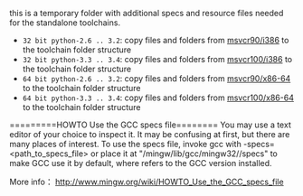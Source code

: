 this is a temporary folder with additional specs and resource files needed for the standalone toolchains.

- `32 bit python-2.6 .. 3.2`: copy files and folders from [msvcr90/i386](https://github.com/mingwpy/mingwpy/blob/master/specs/msvcr90/i386) to the toolchain folder structure
- `32 bit python-3.3 .. 3.4`: copy files and folders from [msvcr100/i386](https://github.com/mingwpy/mingwpy/blob/master/specs/msvcr100/i386) to the toolchain folder structure
- `64 bit python-2.6 .. 3.2`: copy files and folders from [msvcr90/x86-64](https://github.com/mingwpy/mingwpy/blob/master/specs/msvcr90/x86-64) to the toolchain folder structure
- `64 bit python-3.3 .. 3.4`: copy files and folders from [msvcr100/x86-64](https://github.com/mingwpy/mingwpy/blob/master/specs/msvcr100/x86-64) to the toolchain folder structure


=========HOWTO Use the GCC specs file========
You may use a text editor of your choice to inspect it. It may be confusing at first, but there are many places of interest. To use the specs file, invoke gcc with -specs=<path_to_specs_file> or place it at "/mingw/lib/gcc/mingw32/<version>/specs" to make GCC use it by default, where <version> refers to the GCC version installed.

More info：
http://www.mingw.org/wiki/HOWTO_Use_the_GCC_specs_file
